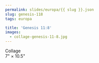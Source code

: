 ```yaml
---
permalink: slides/europa/{{ slug }}.json
slug: genesis-118
tags: europa

title: 'Genesis 11:8'
images:
  - collage-genesis-11-8.jpg
---
```

Collage  
7" × 10.5"